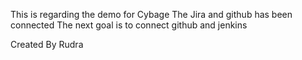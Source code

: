 This is regarding the demo for Cybage
The Jira and github has been connected 
The next goal is to connect github and jenkins

Created By Rudra
